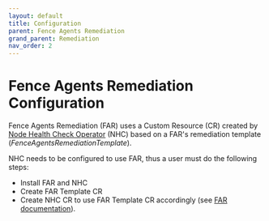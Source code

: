 ```yaml
---
layout: default
title: Configuration
parent: Fence Agents Remediation
grand_parent: Remediation
nav_order: 2
---
```


<!-- markdownlint-disable-next-line MD025 -->
# Fence Agents Remediation Configuration

Fence Agents Remediation (FAR) uses a Custom Resource (CR) created by [Node Health Check Operator](https://github.com/medik8s/node-healthcheck-operator#readme) (NHC) based on a FAR's remediation template (*FenceAgentsRemediationTemplate*).

NHC needs to be configured to use FAR, thus a user must do the following steps:

* Install FAR and NHC
* Create FAR Template CR
* Create NHC CR to use FAR Template CR accordingly (see [FAR documentation](https://github.com/medik8s/fence-agents-remediation#far-with-nhc)).

